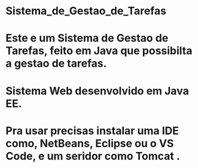 # Sistema_de_Gestao_de_Tarefas
# Este e um Sistema de Gestao de Tarefas, feito em Java que possibilta a gestao de tarefas. 
# Sistema Web desenvolvido em Java EE. 
# Pra usar precisas instalar uma IDE como, NetBeans, Eclipse ou o VS Code, e um seridor como Tomcat .
